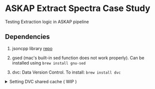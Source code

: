 # ASKAP Extract Spectra Case Study

Testing Extraction logic in ASKAP pipeline

## Dependencies

1. jsoncpp library [repo](https://github.com/open-source-parsers/jsoncpp/)

1. gsed (mac's built-in sed function does not work properly).
Can be installed using `brew install gnu-sed`

1. dvc: Data Version Control. To install: `brew install dvc`


<details>

<summary>Setting DVC shared cache ( WIP )</summary>

In this project, we are using shared cache instead of dvc remote, to share data files among all collaborators.
The cache is being shared through Google Shared Drive, which is synced with local machine using Google Drive Application.
To setup:

1. Get the Google Drive Application, sign in using TW google account. This will create a drive mount point in your mac.
Inside the `<Google Drive Mount Point>/Shared drives/E4R/Projects/CSIRO - yandasoft/extract-spectra-cst-remote`, you will see the required data files.

1. To setup that folder as the cache folder for your local project repository, run the following command inside your local project repo:

      ```sh
      dvc config --local cache.dir "<Google Drive Mount Point>/Shared drives/E4R/Projects/CSIRO - yandasoft/extract-spectra-cst-remote"
      ```

      Note: The path "Google Drive Mount Point" varies from user to user

1. Then run `dvc pull` to pull the actual files to local repo

</details>
